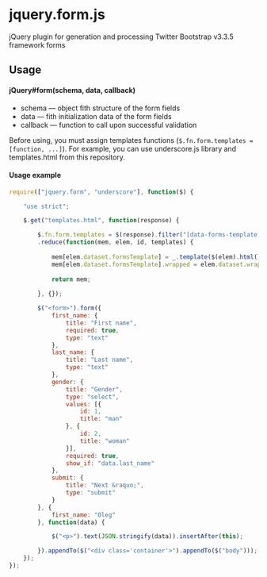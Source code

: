 jquery.form.js
===========

jQuery plugin for generation and processing Twitter Bootstrap v3.3.5 framework forms

Usage
-----

#### jQuery#form(schema, data, callback)

* schema — object fith structure of the form fields
* data — fith initialization data of the form fields
* callback — function to call upon successful validation

Before using, you must assign templates functions (`$.fn.form.templates = [function, ...]`). For example, you can use underscore.js library and templates.html from this repository.

#### Usage example

```javascript
require(["jquery.form", "underscore"], function($) {

    "use strict";

    $.get("templates.html", function(response) {

    	$.fn.form.templates = $(response).filter("[data-forms-template]").get()
    	.reduce(function(mem, elem, id, templates) {
    
    		mem[elem.dataset.formsTemplate] = _.template($(elem).html());
    		mem[elem.dataset.formsTemplate].wrapped = elem.dataset.wrapped !== "false";
    
    		return mem;
    
    	}, {});

        $("<form>").form({
            first_name: {
                title: "First name",
                required: true,
                type: "text"
            },
            last_name: {
                title: "Last name",
                type: "text"
            },
            gender: {
                title: "Gender",
                type: "select",
                values: [{
                    id: 1,
                    title: "man"
                }, {
                    id: 2,
                    title: "woman"
                }],
                required: true,
                show_if: "data.last_name"
            },
            submit: {
                title: "Next &raquo;",
                type: "submit"
            }
        }, {
            first_name: "Oleg"
        }, function(data) {

            $("<p>").text(JSON.stringify(data)).insertAfter(this);

        }).appendTo($("<div class='container'>").appendTo($("body")));
    });
});
```
